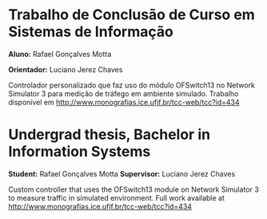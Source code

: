 # Trabalho de Conclusão de Curso em Sistemas de Informação

**Aluno:** Rafael Gonçalves Motta

**Orientador:** Luciano Jerez Chaves

Controlador personalizado que faz uso do módulo OFSwitch13 no Network Simulator 3 para medição de tráfego em ambiente simulado. Trabalho disponível em http://www.monografias.ice.ufjf.br/tcc-web/tcc?id=434

# Undergrad thesis, Bachelor in Information Systems
**Student:** Rafael Gonçalves Motta
**Supervisor:** Luciano Jerez Chaves

Custom controller that uses the OFSwitch13 module on Network Simulator 3 to measure traffic in simulated environment. Full work available at http://www.monografias.ice.ufjf.br/tcc-web/tcc?id=434
